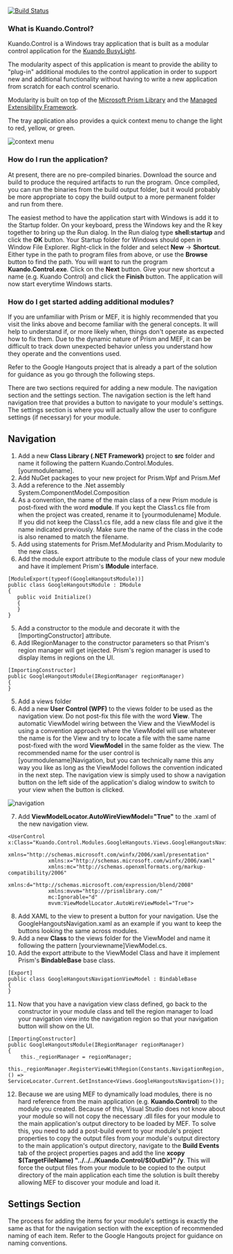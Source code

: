 [![Build Status](http://brightwavepartners.com:8080/buildStatus/icon?job=brightwavepartners/Kuando.Control/master)](http://brightwavepartners.com:8080/job/brightwavepartners/job/Kuando.Control/job/master/)

### What is Kuando.Control?

Kuando.Control is a Windows tray application that is built as a modular control application for the [Kuando BusyLight](http://www.plenom.com/products/kuando-busylight-uc-for-skype4b-lync-cisco-jabber-more/).

The modularity aspect of this application is meant to provide the ability to "plug-in" additional modules to the control application in order to support new and additional functionality without having
to write a new application from scratch for each control scenario.

Modularity is built on top of the [Microsoft Prism Library](https://msdn.microsoft.com/en-us/library/gg406140.aspx) and the [Managed Extensibility Framework](https://docs.microsoft.com/en-us/dotnet/framework/mef/).

The tray application also provides a quick context menu to change the light to red, yellow, or green.

<img src="https://brightwavepartners.blob.core.windows.net/kuando-control/contextmenu.png" alt="context menu">

### How do I run the application?

At present, there are no pre-compiled binaries. Download the source and build to produce the required artifacts to run the program. Once compiled, you can run the binaries from the build output folder,
but it would probably be more appropriate to copy the build output to a more permanent folder and run from there.

The easiest method to have the application start with Windows is add it to the Startup folder. On your keyboard, press the Windows key and the R key together to bring up the Run dialog. In the Run dialog
type **shell:startup** and click the **OK** button. Your Startup folder for Windows should open in Window File Explorer. Right-click in the folder and select **New** -> **Shortcut**. Either type in the
path to program files from above, or use the **Browse** button to find the path. You will want to run the program **Kuando.Control.exe**. Click on the **Next** button. Give your new shortcut a name
(e.g. Kuando Control) and click the **Finish** button. The application will now start everytime Windows starts.

### How do I get started adding additional modules?

If you are unfamiliar with Prism or MEF, it is highly recommended that you visit the links above and become familiar with the general concepts. It will help to understand if, or more likely when, things
don't operate as expected how to fix them. Due to the dynamic nature of Prism and MEF, it can be difficult to track down unexpected behavior unless you understand how they operate and the conventions used.

Refer to the Google Hangouts project that is already a part of the solution for guidance as you go through the following steps.

There are two sections required for adding a new module. The navigation section and the settings section. The navigation section is the left hand navigation tree that provides a button to navigate to your module's settings. The settings section is where you will actually allow the user to configure settings (if necessary) for your module.

## Navigation
1. Add a new **Class Library (.NET Framework)** project to **src** folder and name it following the pattern Kuando.Control.Modules.[yourmodulename].
2. Add NuGet packages to your new project for Prism.Wpf and Prism.Mef
3. Add a reference to the .Net assembly System.ComponentModel.Composition
4. As a convention, the name of the main class of a new Prism module is post-fixed with the word **module**. If you kept the Class1.cs file from when the project was created, rename it to [yourmodulename] Module. If you did not keep the Class1.cs file, add a new class file and give it the name indicated previously. Make sure the name of the class in the code is also renamed to match the filename.
5. Add using statements for Prism.Mef.Modularity and Prism.Modularity to the new class.
4. Add the module export attribute to the module class of your new module and have it implement Prism's **IModule** interface.

```
[ModuleExport(typeof(GoogleHangoutsModule))]
public class GoogleHangoutsModule : IModule
{
   public void Initialize()
   {
   }
}
```

5. Add a constructor to the module and decorate it with the [ImportingConstructor] attribute.
6. Add IRegionManager to the constructor parameters so that Prism's region manager will get injected. Prism's region manager is used to display items in regions on the UI.

```
[ImportingConstructor]
public GoogleHangoutsModule(IRegionManager regionManager)
{
}
```

5. Add a views folder
6. Add a new **User Control (WPF)** to the views folder to be used as the navigation view. Do not post-fix this file with the word **View**. The automatic ViewModel wiring between the View and the ViewModel is using a convention approach where the ViewModel will use whatever the name is for the View and try to locate a file with the same name post-fixed with the word **ViewModel** in the same folder as the view. The recommended name for the user control is [yourmodulename]Navigation, but you can technically name this any way you like as long as the ViewModel follows the convention indicated in the next step. The navigation view is simply used to show a navigation button on the left side of the application's dialog window to switch to your view when the button is clicked.

<img src="https://brightwavepartners.blob.core.windows.net/kuando-control/navigation.png" alt="navigation">

7. Add **ViewModelLocator.AutoWireViewModel="True"** to the .xaml of the new navigation view.

```
<UserControl x:Class="Kuando.Control.Modules.GoogleHangouts.Views.GoogleHangoutsNavigation"
             xmlns="http://schemas.microsoft.com/winfx/2006/xaml/presentation"
             xmlns:x="http://schemas.microsoft.com/winfx/2006/xaml"
             xmlns:mc="http://schemas.openxmlformats.org/markup-compatibility/2006" 
             xmlns:d="http://schemas.microsoft.com/expression/blend/2008" 
             xmlns:mvvm="http://prismlibrary.com/"
             mc:Ignorable="d" 
             mvvm:ViewModelLocator.AutoWireViewModel="True">
```

8. Add XAML to the view to present a button for your navigation. Use the GoogleHangoutsNavigation.xaml as an example if you want to keep the buttons looking the same across modules.
9. Add a new **Class** to the views folder for the ViewModel and name it following the pattern [yourviewname]ViewModel.cs.
10. Add the export attribute to the ViewModel Class and have it implement Prism's **BindableBase** base class.
```
[Export]
public class GoogleHangoutsNavigationViewModel : BindableBase
{
}
```
11. Now that you have a navigation view class defined, go back to the constructor in your module class and tell the region manager to load your navigation view into the navigation region so that your navigation button will show on the UI.

```
[ImportingConstructor]
public GoogleHangoutsModule(IRegionManager regionManager)
{
    this._regionManager = regionManager;
    this._regionManager.RegisterViewWithRegion(Constants.NavigationRegion, () => ServiceLocator.Current.GetInstance<Views.GoogleHangoutsNavigation>());
```

12. Because we are using MEF to dynamically load modules, there is no hard reference from the main application (e.g. **Kuando.Control**) to the module you created. Because of this, Visual Studio does not know about your module so will not copy the necessary .dll files for your module to the main application's output directory to be loaded by MEF. To solve this, you need to add a post-build event to your module's project properties to copy the output files from your module's output directory to the main application's output directory, navigate to the **Build Events** tab of the project properties pages and add the line **xcopy $(TargetFileName) "../../../Kuando.Control/$(OutDir)" /y**. This will force the output files from your module to be copied to the output directory of the main application each time the solution is built thereby allowing MEF to discover your module and load it.

## Settings Section

The process for adding the items for your module's settings is exactly the same as that for the navigation section with the exception of recommended naming of each item. Refer to the Google Hangouts project for guidance on naming conventions.

